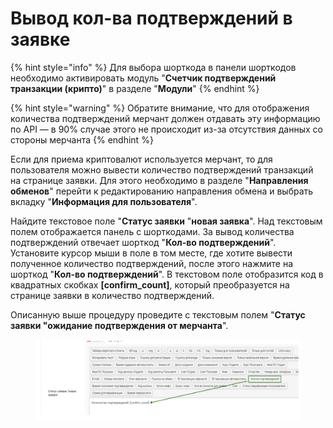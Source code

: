 # Вывод кол-ва подтверждений в заявке

{% hint style="info" %}
Для выбора шорткода в панели шорткодов необходимо активировать модуль "**Счетчик подтверждений транзакции (крипто)**" в разделе "**Модули**"
{% endhint %}

{% hint style="warning" %}
Обратите внимание, что для отображения количества подтверждений мерчант должен отдавать эту информацию по API — в 90% случае этого не происходит из-за отсутствия данных со стороны мерчанта
{% endhint %}

Если для приема криптовалют используется мерчант, то для пользователя можно вывести количество подтверждений транзакций на странице заявки. Для этого необходимо в разделе "**Направления обменов**" перейти к редактированию направления обмена и выбрать вкладку "**Информация для пользователя**".

Найдите текстовое поле "**Статус заявки** "**новая заявка**". Над текстовым полем отображается панель с шорткодами. За вывод количества подтверждений отвечает шорткод "**Кол-во подтверждений**". Установите курсор мыши в поле в том месте, где хотите вывести полученное количество подтверждений, после этого нажмите на шорткод "**Кол-во подтверждений**". В текстовом поле отобразится код в квадратных скобках **\[confirm\_count]**, который преобразуется на странице заявки в количество подтверждений.

Описанную выше процедуру проведите с текстовым полем "**Статус заявки "ожидание подтверждения от мерчанта**".

<figure><img src="../../.gitbook/assets/Screenshot_42 (1).png" alt=""><figcaption></figcaption></figure>
